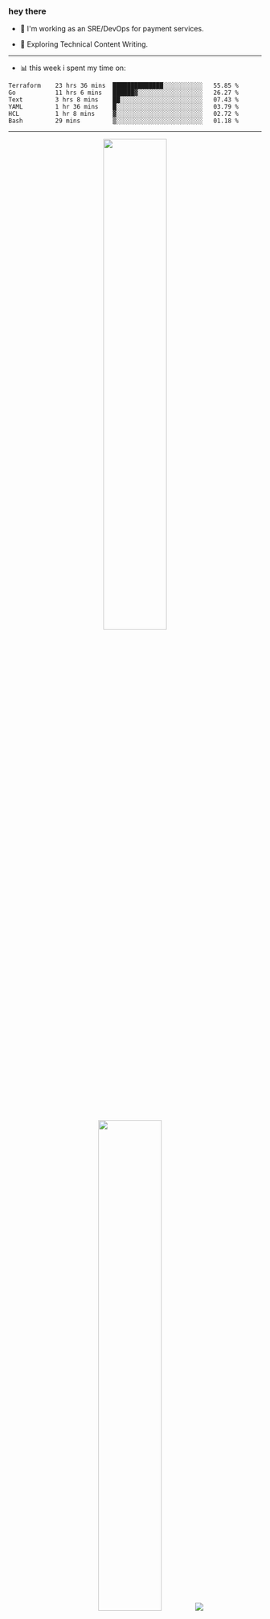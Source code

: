 ### hey there 

- :telescope: I'm working as an SRE/DevOps for payment services.

- :seedling: Exploring Technical Content Writing.

---

- :bar_chart: this week i spent my time on:

<!--START_SECTION:waka-->

```text
Terraform    23 hrs 36 mins  ██████████████░░░░░░░░░░░   55.85 %
Go           11 hrs 6 mins   ██████▓░░░░░░░░░░░░░░░░░░   26.27 %
Text         3 hrs 8 mins    ██░░░░░░░░░░░░░░░░░░░░░░░   07.43 %
YAML         1 hr 36 mins    █░░░░░░░░░░░░░░░░░░░░░░░░   03.79 %
HCL          1 hr 8 mins     ▓░░░░░░░░░░░░░░░░░░░░░░░░   02.72 %
Bash         29 mins         ▒░░░░░░░░░░░░░░░░░░░░░░░░   01.18 %
```

<!--END_SECTION:waka-->

---

<p align="center">
  <img height="50%" width="auto" src ="https://github-readme-stats.vercel.app/api?username=chcdc&show_icons=true&count_private=true&theme=darcula&hide_border=true&hide=issues,contribs&bg_color=00000000">
  <img height="50%" width="auto" src ="https://github-readme-stats.vercel.app/api/top-langs/?username=chcdc&layout=compact&hide_border=true&theme=darcula&bg_color=00000000&langs_count=6&hide=jupyter%20notebook,tex,css,php">
  <img src ="https://github-readme-streak-stats.herokuapp.com?user=chcdc&theme=darcula&hide_border=true&background=FFFFFF00">
  <br>
  <br>
</p>

---
<!--
🏢 The Office quote of day
-->

